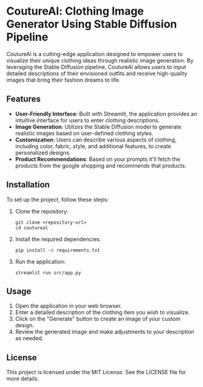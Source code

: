 # CoutureAl: Clothing Image Generator Using Stable Diffusion Pipeline

CoutureAl is a cutting-edge application designed to empower users to visualize their unique clothing ideas through realistic image generation. By leveraging the Stable Diffusion pipeline, CoutureAl allows users to input detailed descriptions of their envisioned outfits and receive high-quality images that bring their fashion dreams to life.

## Features

- **User-Friendly Interface**: Built with Streamlit, the application provides an intuitive interface for users to enter clothing descriptions.
- **Image Generation**: Utilizes the Stable Diffusion model to generate realistic images based on user-defined clothing styles.
- **Customization**: Users can describe various aspects of clothing, including color, fabric, style, and additional features, to create personalized designs.
- **Product Recommendations**: Based on your prompts it'll fetch the products from the google shopping and recommends that products. 

## Installation

To set up the project, follow these steps:

1. Clone the repository:
   ```
   git clone <repository-url>
   cd coutureal
   ```

2. Install the required dependencies:
   ```
   pip install -r requirements.txt
   ```

3. Run the application:
   ```
   streamlit run src/app.py
   ```

## Usage

1. Open the application in your web browser.
2. Enter a detailed description of the clothing item you wish to visualize.
3. Click on the "Generate" button to create an image of your custom design.
4. Review the generated image and make adjustments to your description as needed.

## License

This project is licensed under the MIT License. See the LICENSE file for more details.